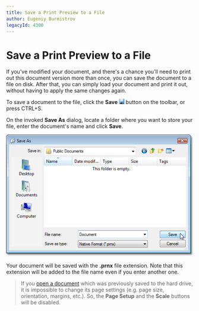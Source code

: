 ```yaml
---
title: Save a Print Preview to a File
author: Eugeniy Burmistrov
legacyId: 4300
---
```

# Save a Print Preview to a File
If you've modified your document, and there's a chance you'll need to print out this document version more than once, you can save the document to a file on disk. After that, you can simply load your document and print it out, without having to apply the same changes again.

To save a document to the file, click the **Save** ![previewButtonSave](../../../../images/img7259.png) button on the toolbar, or press CTRL+S.

On the invoked **Save As** dialog, locate a folder where you want to store your file, enter the document's name and click **Save**.

![SaveAsDialog](../../../../images/img7376.png)

Your document will be saved with the **.prnx** file extension. Note that this extension will be added to the file name even if you enter another one.

> If you [open a document](load-a-print-preview-from-a-file.md) which was previously saved to the hard drive, it is impossible to change its page settings (e.g. page size, orientation, margins, etc.). So, the **Page Setup** and the **Scale** buttons will be disabled.